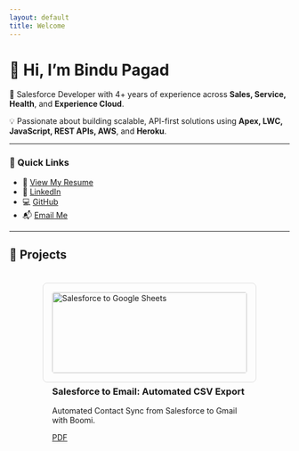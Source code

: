 ```yaml
---
layout: default
title: Welcome
---
```


<!-- Personal Info -->
# 👋 Hi, I’m Bindu Pagad

🎯 Salesforce Developer with 4+ years of experience across **Sales, Service, Health**, and **Experience Cloud**.

💡 Passionate about building scalable, API-first solutions using **Apex, LWC, JavaScript, REST APIs, AWS**, and **Heroku**.

---

### 🔗 Quick Links
- 📄 [View My Resume](BinduPagad.pdf)
- 🔗 [LinkedIn](https://www.linkedin.com/in/bindu-pagad)
- 💻 [GitHub](https://github.com/MissPagad)
- 📬 [Email Me](mailto:bindupagad181997@gmail.com)

---

## 🚀 Projects

<div style="display: flex; flex-wrap: wrap; gap: 20px; justify-content: center; padding: 20px 0;">

  <!-- Project 1 -->
  <div style="flex: 0 1 350px; border: 1px solid #ddd; border-radius: 8px; padding: 16px;">
    <img src="salesforce-google-sheets.png" alt="Salesforce to Google Sheets" style="width: 100%; border-radius: 4px;">
    <h3>Salesforce to Email: Automated CSV Export</h3>
    <p>Automated Contact Sync from Salesforce to Gmail with Boomi.</p>
    <a href="SalesforceBoomi.pdf" target="_blank">PDF</a>
  </div>

  <!-- Project 2 -->
 <!-- <div style="flex: 0 1 350px; border: 1px solid #ddd; border-radius: 8px; padding: 16px;">
    <img src="SFBoomi.png" alt="AWS SMS System" style="width: 100%; border-radius: 4px;">
    <h3>AWS-Powered SMS System</h3>
    <p>Built SMS service with Lambda, SNS & LWC on Heroku to reduce messaging cost by 25%.</p>
    <a href="https://github.com/MissPagad/aws-sms-system" target="_blank">GitHub Repo</a> |
    <a href="AWSSMSSystem.pdf" target="_blank">PDF</a>
  </div>-->

</div>
